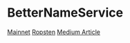 # BetterNameService

[Mainnet](https://etherscan.io/address/0x0730e01be94258aa1b58a27bb4ed6598586b404c#code)
[Ropsten](https://ropsten.etherscan.io/address/0xac0af8b6c98cbe0c533bc99287a9288e8ba6117c#code)
[Medium Article](https://medium.com/@dillonkellar/better-name-service-than-ens-oh-and-theres-email-address-support-d43e2f807243)
